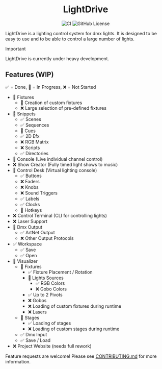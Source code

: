 <div align="center">

# LightDrive

![CI](https://github.com/Nmstr/LightDrive/actions/workflows/run-ruff.yaml/badge.svg)
![GitHub License](https://img.shields.io/github/license/Nmstr/LightDrive)

</div>

LightDrive is a lighting control system for dmx lights. It is designed to be easy to use and to be able to control a
large number of lights.


> [!IMPORTANT]
> LightDrive is currently under heavy development.

## Features (WIP)

✅ = Done, 🚧 = In Progress, ❌ = Not Started

- 🚧 Fixtures
  - 🚧 Creation of custom fixtures
  - ❌ Large selection of pre-defined fixtures
- 🚧 Snippets
  - ✅ Scenes
  - ✅ Sequences
  - 🚧 Cues
  - ✅ 2D Efx
  - ❌ RGB Matrix
  - ❌ Scripts
  - ✅ Directories
- 🚧 Console (Live individual channel control)
- ❌ Show Creator (Fully timed light shows to music)
- 🚧 Control Desk (Virtual lighting console)
  - ✅ Buttons
  - ❌ Faders
  - ❌ Knobs
  - ❌ Sound Triggers
  - ✅ Labels
  - ✅ Clocks
  - 🚧 Hotkeys
- ❌ Control Terminal (CLI for controlling lights)
- ❌ Laser Support
- 🚧 Dmx Output
  - ✅ ArtNet Output
  - ❌ Other Output Protocols
- ✅ Workspace
  - ✅ Save
  - ✅ Open
- 🚧 Visualizer
  - 🚧 Fixtures
    - ✅ Fixture Placement / Rotation
    - 🚧 Lights Sources
      - ✅ RGB Colors
      - ❌ Gobo Colors
    - ✅ Up to 2 Pivots
    - ❌ Gobos
    - ❌ Loading of custom fixtures during runtime
    - ❌ Lasers
  - 🚧 Stages
    - ✅ Loading of stages
    - ❌ Loading of custom stages during runtime
  - ✅ Dmx Input
  - ✅ Save / Load
- ❌ Project Website (needs full rework)

Feature requests are welcome! Please see [CONTRIBUTING.md](.github/CONTRIBUTING.md) for more information.
